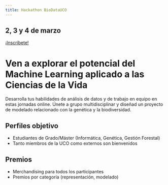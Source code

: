 ```yaml
---
title: Hackathon BioDataUCO
---
```


## 2, 3 y 4 de marzo

[¡Inscríbete!](https://forms.gle/M7BYgyrxZukiXfhAA)

# Ven a explorar el potencial del Machine Learning aplicado a las Ciencias de la Vida

Desarrolla tus habilidades de análisis de datos y de trabajo en equipo en estas jornadas online. Únete a grupo multidisciplinar y diseñad un proyecto de modelado relacionado con la genética y la biodiversidad.

## Perfiles objetivo

* Estudiantes de Grado/Máster (Informática, Genética, Gestión Forestal)
* Tanto miembros de la UCO como externos son bienvenidos

## Premios

* Merchandising para todos los participantes
* Premios por categoría (representación, modelado)
